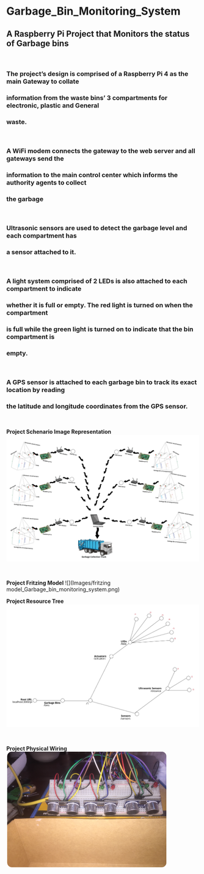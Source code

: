 # Garbage_Bin_Monitoring_System
## A Raspberry Pi Project that Monitors the status of Garbage bins
&nbsp;
&nbsp;
### The project’s design is comprised of a Raspberry Pi 4 as the main Gateway to collate
### information from the waste bins’ 3 compartments for electronic, plastic and General
### waste.
&nbsp;
### A WiFi modem connects the gateway to the web server and all gateways send the
### information to the main control center which informs the authority agents to collect
### the garbage
&nbsp;
### Ultrasonic sensors are used to detect the garbage level and each compartment has
### a sensor attached to it.
&nbsp;
### A light system comprised of 2 LEDs is also attached to each compartment to indicate
### whether it is full or empty. The red light is turned on when the compartment
### is full while the green light is turned on to indicate that the bin compartment is
### empty.
&nbsp;
### A GPS sensor is attached to each garbage bin to track its exact location by reading
### the latitude and longitude coordinates from the GPS sensor.
&nbsp;

**Project Schenario Image Representation**
![](Images/Scenario_Image.jpg)

&nbsp;

**Project Fritzing Model**
![](Images/fritzing model_Garbage_bin_monitoring_system.png)
&nbsp;

**Project Resource Tree**
![](Images/Reduced_Resource_Tree.jpg)

&nbsp;

**Project Physical Wiring**
![](Images/Implementation_Wiring.png)
